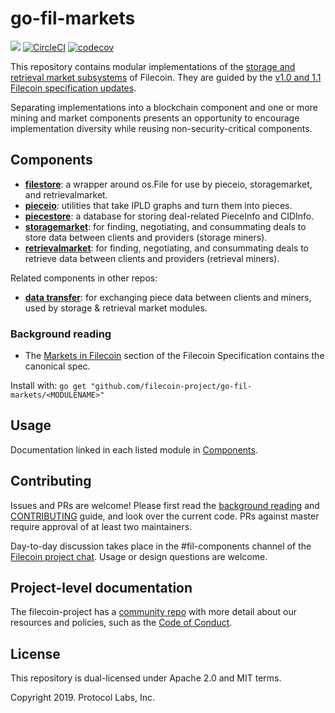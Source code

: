 # go-fil-markets
[![](https://img.shields.io/badge/made%20by-Protocol%20Labs-blue.svg?style=flat-square)](http://ipn.io)
[![CircleCI](https://circleci.com/gh/filecoin-project/go-fil-markets.svg?style=svg)](https://circleci.com/gh/filecoin-project/go-fil-markets)
[![codecov](https://codecov.io/gh/filecoin-project/go-fil-markets/branch/master/graph/badge.svg)](https://codecov.io/gh/filecoin-project/go-fil-markets)

This repository contains modular implementations of the [storage and retrieval market subsystems](https://filecoin-project.github.io/specs/#systems__filecoin_markets) of Filecoin. 
They are guided by the [v1.0 and 1.1 Filecoin specification updates](https://filecoin-project.github.io/specs/#intro__changelog). 

Separating implementations into a blockchain component and one or more mining and market components presents an opportunity to encourage implementation diversity while reusing non-security-critical components.

## Components

* **[filestore](./filestore)**: a wrapper around os.File for use by pieceio, storagemarket, and retrievalmarket.
* **[pieceio](./pieceio)**: utilities that take IPLD graphs and turn them into pieces.
* **[piecestore](./piecestore)**:  a database for storing deal-related PieceInfo and CIDInfo. 
* **[storagemarket](./storagemarket)**: for finding, negotiating, and consummating deals to
 store data between clients and providers (storage miners).
* **[retrievalmarket](./retrievalmarket)**: for finding, negotiating, and consummating deals to
 retrieve data between clients and providers (retrieval miners).

Related components in other repos:
* **[data transfer](https://github.com/filecoin-project/go-data-transfer)**: for exchanging piece data between clients and miners, used by storage & retrieval market modules.

### Background reading
* The [Markets in Filecoin](https://filecoin-project.github.io/specs/#systems__filecoin_markets) 
section of the Filecoin Specification contains the canonical spec.

Install with:
`go get "github.com/filecoin-project/go-fil-markets/<MODULENAME>"`

## Usage
Documentation linked in each listed module in [Components](#Components).

## Contributing
Issues and PRs are welcome! Please first read the [background reading](#background-reading) and [CONTRIBUTING](.go-fil-markets/CONTRIBUTING.md) guide, and look over the current code. PRs against master require approval of at least two maintainers. 

Day-to-day discussion takes place in the #fil-components channel of the [Filecoin project chat](https://github.com/filecoin-project/community#chat). Usage or design questions are welcome.

## Project-level documentation
The filecoin-project has a [community repo](https://github.com/filecoin-project/community) with more detail about our resources and policies, such as the [Code of Conduct](https://github.com/filecoin-project/community/blob/master/CODE_OF_CONDUCT.md).

## License
This repository is dual-licensed under Apache 2.0 and MIT terms.

Copyright 2019. Protocol Labs, Inc.
